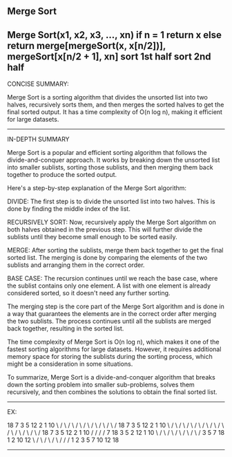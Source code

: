 Merge Sort
----------

Merge Sort(x1, x2, x3, ..., xn)
    if n = 1 
        return x
    else 
        return merge[mergeSort(x, x[n/2])], mergeSort[x[n/2 + 1], xn]
                        sort 1st half           sort 2nd half
--------------------------------------------------------------------------------

CONCISE SUMMARY:

Merge Sort is a sorting algorithm that divides the unsorted list into two halves, recursively sorts them, and then merges the sorted halves to get the final sorted output. It has a time complexity of O(n log n), making it efficient for large datasets.

-------------------------------------------------------------------------------

IN-DEPTH SUMMARY

Merge Sort is a popular and efficient sorting algorithm that follows the divide-and-conquer approach. It works by breaking down the unsorted list into smaller sublists, sorting those sublists, and then merging them back together to produce the sorted output.

Here's a step-by-step explanation of the Merge Sort algorithm:

DIVIDE: The first step is to divide the unsorted list into two halves. This is done by finding the middle index of the list.

RECURSIVELY SORT: Now, recursively apply the Merge Sort algorithm on both halves obtained in the previous step. This will further divide the sublists until they become small enough to be sorted easily.

MERGE: After sorting the sublists, merge them back together to get the final sorted list. The merging is done by comparing the elements of the two sublists and arranging them in the correct order.

BASE CASE: The recursion continues until we reach the base case, where the sublist contains only one element. A list with one element is already considered sorted, so it doesn't need any further sorting.

The merging step is the core part of the Merge Sort algorithm and is done in a way that guarantees the elements are in the correct order after merging the two sublists. The process continues until all the sublists are merged back together, resulting in the sorted list.

The time complexity of Merge Sort is O(n log n), which makes it one of the fastest sorting algorithms for large datasets. However, it requires additional memory space for storing the sublists during the sorting process, which might be a consideration in some situations.

To summarize, Merge Sort is a divide-and-conquer algorithm that breaks down the sorting problem into smaller sub-problems, solves them recursively, and then combines the solutions to obtain the final sorted list.

-------------------------------------------------------------------------------
EX:

18      7         3         5    12      2         1          10
\                          /      \                           /
 \                        /        \                         /
  \                      /          \                       /
   \                    /            \                     /
    18      7  3       5             12        2    1     10
     \     /    \     /                \       /    \     /
      \   /      \   /                  \     /      \   /
       \ /        \ /                    \   /        \ /
      18 7        3 5                    12  2       1  10
       \/          \/                      \/         \/
      7 18        3 5                     2 12        1 10
        \         /                         \          /
         \       /                           \        /
          \     /                             \      /
          3 5 7 18                            1 2 10 12
           \    /                              \    /
            \  /                                \  /
             \/                                  \/
              1     2    3   5   7   10    12    18

-------------------------------------------------------------------------------
